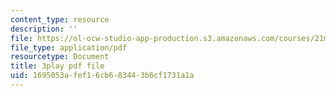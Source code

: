 ```yaml
---
content_type: resource
description: ''
file: https://ol-ocw-studio-app-production.s3.amazonaws.com/courses/21m-250-beethoven-to-mahler-spring-2014/1695053afef16cb683443b6cf1731a1a_97Hk_vH2qw0.pdf
file_type: application/pdf
resourcetype: Document
title: 3play pdf file
uid: 1695053a-fef1-6cb6-8344-3b6cf1731a1a
---
```

